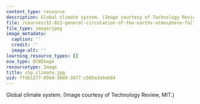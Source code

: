 ```yaml
---
content_type: resource
description: Global climate system. (Image courtesy of Technology Review, MIT.)
file: /courses/12-812-general-circulation-of-the-earths-atmosphere-fall-2005/ffdb127705bd30d93877c505a3a9a684_chp_climate.jpg
file_type: image/jpeg
image_metadata:
  caption: ''
  credit: ''
  image-alt: ''
learning_resource_types: []
ocw_type: OCWImage
resourcetype: Image
title: chp_climate.jpg
uid: ffdb1277-05bd-30d9-3877-c505a3a9a684
---
```

Global climate system. (Image courtesy of Technology Review, MIT.)

